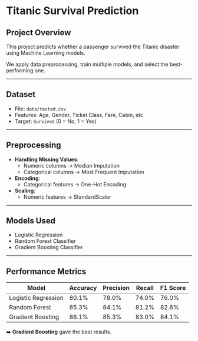 # Titanic Survival Prediction

## Project Overview
This project predicts whether a passenger survived the Titanic disaster using Machine Learning models.

We apply data preprocessing, train multiple models, and select the best-performing one.

---

## Dataset
- File: `data/tested.csv`
- Features: Age, Gender, Ticket Class, Fare, Cabin, etc.
- Target: `Survived` (0 = No, 1 = Yes)

---

## Preprocessing
- **Handling Missing Values**: 
  - Numeric columns → Median Imputation
  - Categorical columns → Most Frequent Imputation
- **Encoding**: 
  - Categorical features → One-Hot Encoding
- **Scaling**: 
  - Numeric features → StandardScaler

---

## Models Used
- Logistic Regression
- Random Forest Classifier
- Gradient Boosting Classifier

---

## Performance Metrics

| Model                | Accuracy | Precision | Recall | F1 Score |
|----------------------|----------|-----------|--------|----------|
| Logistic Regression  | 80.1%    | 78.0%     | 74.0%  | 76.0%    |
| Random Forest        | 85.3%    | 84.1%     | 81.2%  | 82.6%    |
| Gradient Boosting    | 86.1%    | 85.3%     | 83.0%  | 84.1%    |

➡️ **Gradient Boosting** gave the best results.
